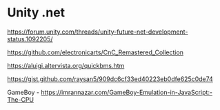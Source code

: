 ﻿# Unity .net
https://forum.unity.com/threads/unity-future-net-development-status.1092205/


https://github.com/electronicarts/CnC_Remastered_Collection

https://aluigi.altervista.org/quickbms.htm

https://gist.github.com/raysan5/909dc6cf33ed40223eb0dfe625c0de74



GameBoy - https://imrannazar.com/GameBoy-Emulation-in-JavaScript:-The-CPU